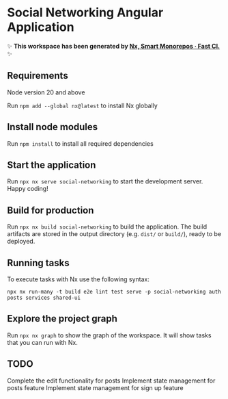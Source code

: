 # Social Networking Angular Application

✨ **This workspace has been generated by [Nx, Smart Monorepos · Fast CI.](https://nx.dev)** ✨

## Requirements

Node version 20 and above

Run `npm add --global nx@latest` to install Nx globally

## Install node modules

Run `npm install` to install all required dependencies

## Start the application

Run `npx nx serve social-networking` to start the development server. Happy coding!

## Build for production

Run `npx nx build social-networking` to build the application. The build artifacts are stored in the output directory (e.g. `dist/` or `build/`), ready to be deployed.

## Running tasks

To execute tasks with Nx use the following syntax:

```
npx nx run-many -t build e2e lint test serve -p social-networking auth posts services shared-ui
```

## Explore the project graph

Run `npx nx graph` to show the graph of the workspace.
It will show tasks that you can run with Nx.

## TODO

Complete the edit functionality for posts
Implement state management for posts feature
Implement state management for sign up feature